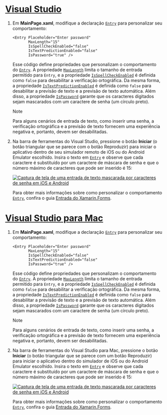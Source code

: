 # <a name="visual-studiotabvswin"></a>[Visual Studio](#tab/vswin)

1. Em **MainPage.xaml**, modifique a declaração [`Entry`](xref:Xamarin.Forms.Entry) para personalizar seu comportamento:

    ```xaml
    <Entry Placeholder="Enter password"
           MaxLength="15"
           IsSpellCheckEnabled="false"
           IsTextPredictionEnabled="false"
           IsPassword="true" />
    ```

    Esse código define propriedades que personalizam o comportamento do [`Entry`](xref:Xamarin.Forms.Entry). A propriedade [`MaxLength`](xref:Xamarin.Forms.InputView.MaxLength) limita o tamanho de entrada permitido para `Entry`, e a propriedade [`IsSpellCheckEnabled`](xref:Xamarin.Forms.InputView.IsSpellCheckEnabled) é definida como `false` para desabilitar a verificação ortográfica. Da mesma forma, a propriedade [`IsTextPredictionEnabled`](xref:Xamarin.Forms.Entry.IsTextPredictionEnabled) é definida como `false` para desabilitar a previsão de texto e a previsão de texto automática. Além disso, a propriedade [`IsPassword`](xref:Xamarin.Forms.Entry.IsPassword) garante que os caracteres digitados sejam mascarados com um caractere de senha (um círculo preto).

    > [!NOTE]
    > Para alguns cenários de entrada de texto, como inserir uma senha, a verificação ortográfica e a previsão de texto fornecem uma experiência negativa e, portanto, devem ser desabilitadas.

1. Na barra de ferramentas do Visual Studio, pressione o botão **Iniciar** (o botão triangular que se parece com o botão Reproduzir) para iniciar o aplicativo dentro de seu simulador remoto de iOS ou do Android Emulator escolhido. Insira o texto em [`Entry`](xref:Xamarin.Forms.Entry) e observe que cada caractere é substituído por um caractere de máscara de senha e que o número máximo de caracteres que pode ser inserido é 15:

    [![Captura de tela de uma entrada de texto mascarada por caracteres de senha em iOS e Android](../images/customize-behavior.png "Entrada com caracteres de senha mascarados")](../images/customize-behavior-large.png#lightbox "Entrada com caracteres de senha mascarados")

    Para obter mais informações sobre como personalizar o comportamento [`Entry`](xref:Xamarin.Forms.Entry), confira o guia [Entrada do Xamarin.Forms](~/xamarin-forms/user-interface/text/entry.md).

# <a name="visual-studio-for-mactabvsmac"></a>[Visual Studio para Mac](#tab/vsmac)

1. Em **MainPage.xaml**, modifique a declaração [`Entry`](xref:Xamarin.Forms.Entry) para personalizar seu comportamento:

    ```xaml
    <Entry Placeholder="Enter password"
           MaxLength="15"
           IsSpellCheckEnabled="false"
           IsTextPredictionEnabled="false"
           IsPassword="true" />
    ```

    Esse código define propriedades que personalizam o comportamento do [`Entry`](xref:Xamarin.Forms.Entry). A propriedade [`MaxLength`](xref:Xamarin.Forms.InputView.MaxLength) limita o tamanho de entrada permitido para `Entry`, e a propriedade [`IsSpellCheckEnabled`](xref:Xamarin.Forms.InputView.IsSpellCheckEnabled) é definida como `false` para desabilitar a verificação ortográfica. Da mesma forma, a propriedade [`IsTextPredictionEnabled`](xref:Xamarin.Forms.Entry.IsTextPredictionEnabled) é definida como `false` para desabilitar a previsão de texto e a previsão de texto automática. Além disso, a propriedade [`IsPassword`](xref:Xamarin.Forms.Entry.IsPassword) garante que os caracteres digitados sejam mascarados com um caractere de senha (um círculo preto).

    > [!NOTE]
    > Para alguns cenários de entrada de texto, como inserir uma senha, a verificação ortográfica e a previsão de texto fornecem uma experiência negativa e, portanto, devem ser desabilitadas.

1. Na barra de ferramentas do Visual Studio para Mac, pressione o botão **Iniciar** (o botão triangular que se parece com um botão Reproduzir) para iniciar o aplicativo dentro do simulador de iOS ou do Android Emulator escolhido. Insira o texto em [`Entry`](xref:Xamarin.Forms.Entry) e observe que cada caractere é substituído por um caractere de máscara de senha e que o número máximo de caracteres que pode ser inserido é 15:

    [![Captura de tela de uma entrada de texto mascarada por caracteres de senha em iOS e Android](../images/customize-behavior.png "Entrada com caracteres de senha mascarados")](../images/customize-behavior-large.png#lightbox "Entrada com caracteres de senha mascarados")

    Para obter mais informações sobre como personalizar o comportamento [`Entry`](xref:Xamarin.Forms.Entry), confira o guia [Entrada do Xamarin.Forms](~/xamarin-forms/user-interface/text/entry.md).
